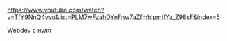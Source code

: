 https://www.youtube.com/watch?v=TfY9NnQ4vvo&list=PLM7wFzahDYnFnw7aZfmhlpmflYa_Z98sF&index=5

Webdev с нуля
